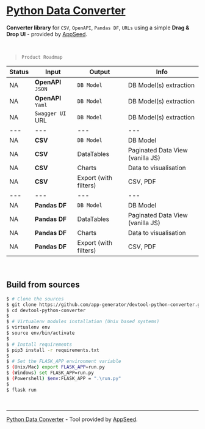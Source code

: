 # [Python Data Converter](https://github.com/app-generator/devtool-python-converter)

**Converter library** for `CSV`, `OpenAPI`, `Pandas DF`, `URLs` using a simple **Drag & Drop UI** - provided by [AppSeed](https://appseed.us/).

<br />

> `Product Roadmap`

| Status | Input | Output | Info | 
| --- | --- | --- | --- |
| NA | **OpenAPI** `JSON` | `DB Model` | DB Model(s) extraction |
| NA | **OpenAPI** `Yaml` | `DB Model` | DB Model(s) extraction |
| NA | `Swagger UI` URL | `DB Model` | DB Model(s) extraction |
| --- | --- | --- | --- |
| NA | **CSV** | `DB Model` | DB Model |
| NA | **CSV** | DataTables | Paginated Data View (vanilla JS) |
| NA | **CSV** | Charts | Data to visualisation  |
| NA | **CSV** | Export (with filters) | CSV, PDF  |
| --- | --- | --- | --- |
| NA | **Pandas DF** | `DB Model` | DB Model |
| NA | **Pandas DF** | DataTables | Paginated Data View (vanilla JS) |
| NA | **Pandas DF** | Charts | Data to visualisation  |
| NA | **Pandas DF** | Export (with filters) | CSV, PDF  |

<br />

## Build from sources

```bash
$ # Clone the sources
$ git clone https://github.com/app-generator/devtool-python-converter.git
$ cd devtool-python-converter
$
$ # Virtualenv modules installation (Unix based systems)
$ virtualenv env
$ source env/bin/activate
$
$ # Install requirements
$ pip3 install -r requirements.txt
$
$ # Set the FLASK_APP environment variable
$ (Unix/Mac) export FLASK_APP=run.py
$ (Windows) set FLASK_APP=run.py
$ (Powershell) $env:FLASK_APP = ".\run.py"
$
$ flask run 
```

<br />

---
[Python Data Converter](https://github.com/app-generator/devtool-python-converter) - Tool provided by [AppSeed](https://appseed.us).
